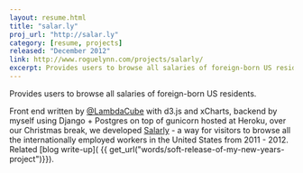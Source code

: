 ```yaml
---
layout: resume.html
title: "salar.ly"
proj_url: "http://salar.ly"
category: [resume, projects]
released: "December 2012"
link: http://www.roguelynn.com/projects/salarly/
excerpt: Provides users to browse all salaries of foreign-born US residents
---
```


Provides users to browse all salaries of foreign-born US residents.

Front end written by [@LambdaCube](http://twitter.com/lambdacube) with d3.js and xCharts, backend by myself using Django + Postgres on top of gunicorn hosted at Heroku, over our Christmas break, we developed [Salarly][salarly] - a way for visitors to browse all the internationally employed workers in the United States from 2011 - 2012.  Related [blog write-up]( {{ get_url("words/soft-release-of-my-new-years-project")}}).

[salarly]: http://salar.ly
